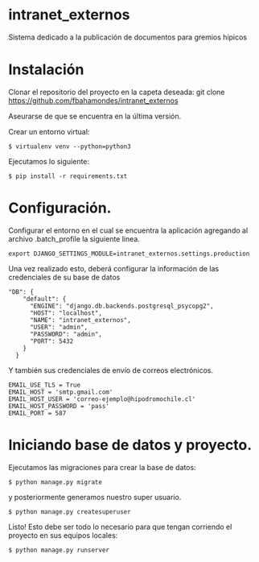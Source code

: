 # intranet_externos
Sistema dedicado a la publicación de documentos para gremios hípicos

# Instalación

Clonar el repositorio del proyecto en la capeta deseada:
    git clone https://github.com/fbahamondes/intranet_externos

Aseurarse de que se encuentra en la última versión.

Crear un entorno virtual:

    $ virtualenv venv --python=python3

Ejecutamos lo siguiente: 

    $ pip install -r requirements.txt


# Configuración.

Configurar el entorno en el cual se encuentra la aplicación agregando al archivo .batch_profile la siguiente linea.

    export DJANGO_SETTINGS_MODULE=intranet_externos.settings.production

Una vez realizado esto, deberá configurar la información de las credenciales de su base de datos

    "DB": {
        "default": {
          "ENGINE": "django.db.backends.postgresql_psycopg2",
          "HOST": "localhost",
          "NAME": "intranet_externos",
          "USER": "admin",
          "PASSWORD": "admin",
          "PORT": 5432
        }
      }


Y también sus credenciales de envío de correos electrónicos. 

    EMAIL_USE_TLS = True
    EMAIL_HOST = 'smtp.gmail.com'
    EMAIL_HOST_USER = 'correo-ejemplo@hipodromochile.cl'
    EMAIL_HOST_PASSWORD = 'pass'
    EMAIL_PORT = 587

# Iniciando base de datos y proyecto.

Ejecutamos las migraciones para crear la base de datos: 

    $ python manage.py migrate


y posteriormente generamos nuestro super usuario. 

    $ python manage.py createsuperuser


Listo! Esto debe ser todo lo necesario para que tengan corriendo el proyecto en sus equipos locales: 

    $ python manage.py runserver
